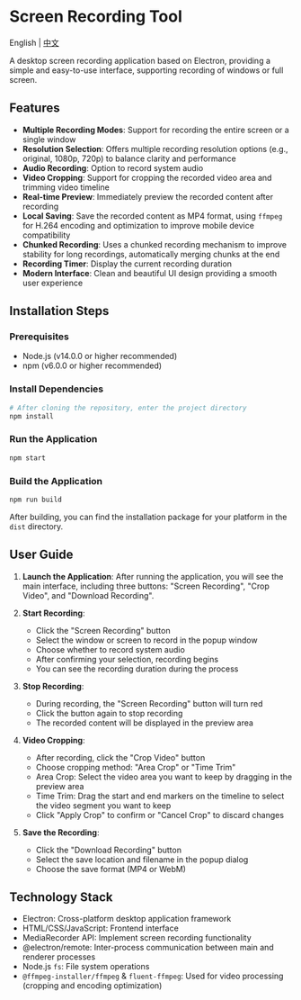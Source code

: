 # Screen Recording Tool

English | [中文](./README.md)

A desktop screen recording application based on Electron, providing a simple and easy-to-use interface, supporting recording of windows or full screen.

## Features

- **Multiple Recording Modes**: Support for recording the entire screen or a single window
- **Resolution Selection**: Offers multiple recording resolution options (e.g., original, 1080p, 720p) to balance clarity and performance
- **Audio Recording**: Option to record system audio 
- **Video Cropping**: Support for cropping the recorded video area and trimming video timeline
- **Real-time Preview**: Immediately preview the recorded content after recording
- **Local Saving**: Save the recorded content as MP4 format, using `ffmpeg` for H.264 encoding and optimization to improve mobile device compatibility
- **Chunked Recording**: Uses a chunked recording mechanism to improve stability for long recordings, automatically merging chunks at the end
- **Recording Timer**: Display the current recording duration
- **Modern Interface**: Clean and beautiful UI design providing a smooth user experience

## Installation Steps

### Prerequisites

- Node.js (v14.0.0 or higher recommended)
- npm (v6.0.0 or higher recommended)

### Install Dependencies

```bash
# After cloning the repository, enter the project directory
npm install
```

### Run the Application

```bash
npm start
```

### Build the Application

```bash
npm run build
```

After building, you can find the installation package for your platform in the `dist` directory.

## User Guide

1. **Launch the Application**: After running the application, you will see the main interface, including three buttons: "Screen Recording", "Crop Video", and "Download Recording".

2. **Start Recording**:
   - Click the "Screen Recording" button
   - Select the window or screen to record in the popup window
   - Choose whether to record system audio 
   - After confirming your selection, recording begins
   - You can see the recording duration during the process

3. **Stop Recording**:
   - During recording, the "Screen Recording" button will turn red
   - Click the button again to stop recording
   - The recorded content will be displayed in the preview area

4. **Video Cropping**:
   - After recording, click the "Crop Video" button
   - Choose cropping method: "Area Crop" or "Time Trim"
   - Area Crop: Select the video area you want to keep by dragging in the preview area
   - Time Trim: Drag the start and end markers on the timeline to select the video segment you want to keep
   - Click "Apply Crop" to confirm or "Cancel Crop" to discard changes

5. **Save the Recording**:
   - Click the "Download Recording" button
   - Select the save location and filename in the popup dialog
   - Choose the save format (MP4 or WebM)

## Technology Stack

- Electron: Cross-platform desktop application framework
- HTML/CSS/JavaScript: Frontend interface
- MediaRecorder API: Implement screen recording functionality
- @electron/remote: Inter-process communication between main and renderer processes
- Node.js `fs`: File system operations
- `@ffmpeg-installer/ffmpeg` & `fluent-ffmpeg`: Used for video processing (cropping and encoding optimization)
